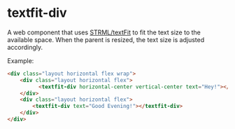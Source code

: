 # textfit-div
A web component that uses <a href="https://github.com/STRML/textFit">STRML/textFit</a> to fit the text size to the available space. When the parent is resized, the text size is adjusted accordingly.

Example:

```html
<div class="layout horizontal flex wrap">
    <div class="layout horizontal flex">
          <textfit-div horizontal-center vertical-center text="Hey!"></textfit-div>
    </div>
    <div class="layout horizontal flex">
        <textfit-div text="Good Evening!"></textfit-div>
    </div>
</div>
```
